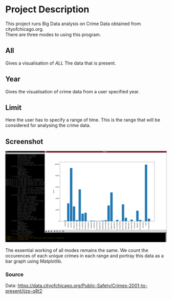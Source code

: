# Project Description
This project runs Big Data analysis on Crime Data obtained from cityofchicago.org. <br>
There are three modes to using this program.

## All
Gives a visualisation of *ALL* The data that is present.

## Year
Gives the visualisation of crime data from a user specified year.

## Limit
Here the user has to specify a range of time. This is the range that will be considered for analysing the crime data.

## Screenshot
![Sample Output](screenshots/hadoop.png)

The essential working of all modes remains the same. We count the occurences of each unique crimes in each range and portray this data as a bar graph using Matplotlib. <br>

### Source
Data: https://data.cityofchicago.org/Public-Safety/Crimes-2001-to-present/ijzp-q8t2 
